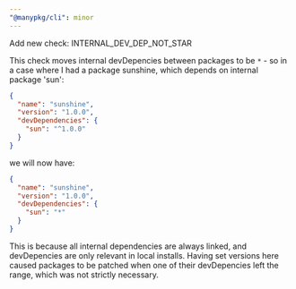 ```yaml
---
"@manypkg/cli": minor
---
```


Add new check: INTERNAL_DEV_DEP_NOT_STAR

This check moves internal devDepencies between packages to be `*` - so in a case where I had a package sunshine, which depends on internal package 'sun':

```json
{
  "name": "sunshine",
  "version": "1.0.0",
  "devDependencies": {
    "sun": "^1.0.0"
  }
}
```

we will now have:

```json
{
  "name": "sunshine",
  "version": "1.0.0",
  "devDependencies": {
    "sun": "*"
  }
}
```

This is because all internal dependencies are always linked, and devDepencies are only relevant in local installs. Having set versions here caused packages to be patched when one of their devDepencies left the range, which was not strictly necessary.
